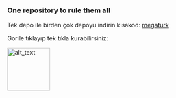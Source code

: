 ### One repository to rule them all
Tek depo ile birden çok depoyu indirin kısakod: [megaturk](https://raw.githubusercontent.com/Kraptor123/TurkMegaRepo/refs/heads/master/repo.json)

Gorile tıklayıp tek tıkla kurabilirsiniz:

[<img alt="alt_text" width="100px" src="https://discord.com/assets/e8b3b5a31c0a3c541960bd3ddccc538f.svg"/>](https://self-similarity.github.io/http-protocol-redirector?r=cloudstreamrepo://raw.githubusercontent.com/Kraptor123/TurkMegaRepo/refs/heads/master/repo.json)
